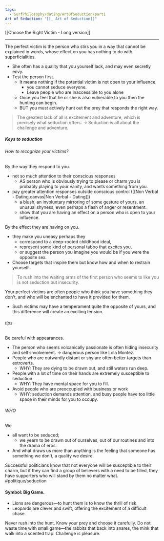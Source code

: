 ```yaml
---
tags:
  - SurfPhilosophy/dating/ArtOfSeduction/part1
Art of Seduction: "[[_ Art of Seduction]]"
---
```

[[Choose the Right Victim - Long version]]

---

The perfect victim is the person who stirs you in a way that cannot be explained in words, whose effect on you has nothing to do with superficialities. 
- She often has a quality that you yourself lack, and may even secretly envy. 
- Test the person first.
	- It means nothing if the potential victim is not open to your influence. 
		- you cannot seduce everyone. 
		- Leave people who are inaccessible to you alone 
	- Once you feel that he or she is also vulnerable to you then the hunting can begin.
	- BUT you must actively hunt out the prey that responds the right way.

> The greatest lack of all is excitement and adventure, which is precisely what seduction offers.
> \-> Seduction is all about the challenge and adventure.  


##### Keys to seduction
###### How to recognize your victims? 
By the way they respond to you. 
- not so much attention to their conscious responses
	- AS person who is obviously trying to please or charm you is probably playing to your vanity, and wants something from you. 
- pay greater attention responses outside conscious control ([[Non Verbal - Dating.canvas|Non Verbal - Dating]])
	- a blush, an involuntary mirroring of some gesture of yours, an unusual shyness, even perhaps a flash of anger or resentment.
	- show that you are having an effect on a person who is open to your influence. 

 By the effect they are having on you. 
 - they make you uneasy perhaps they
	 - correspond to a deep-rooted childhood ideal,
	 - represent some kind of personal taboo that excites you, 
	 - or suggest the person you imagine you would be if you were the opposite sex.
 - Choose targets that inspire them but know how and when to restrain yourself. 

> To rush into the waiting arms of the first person who seems to like you is not seduction but insecurity.


Your perfect victims are often people who think you have something they don't, and who will be enchanted to have it provided for them.
- Such victims may have a temperament quite the opposite of yours, and this difference will create an exciting tension.


###### tips
Be careful with appearances. 
- The person who seems volcanically passionate is often hiding insecurity and self-involvement. -> dangerous person like Lola Montez. 
- People who are outwardly distant or shy are often better targets than extroverts. 
	- WHY: They are dying to be drawn out, and still waters run deep. 
- People with a lot of time on their hands are extremely susceptible to seduction. 
	- WHY: They have mental space for you to fill. 
- Avoid people who are preoccupied with business or work
	- WHY: seduction demands attention, and busy people have too little space in their minds for you to occupy. 

###### WHO
We 
- all want to be seduced; 
	- we yearn to be drawn out of ourselves, out of our routines and into the drama of eros. 
- And what draws us more than anything is the feeling that someone has something we don't, a quality we desire. 


Successful politicians know that not everyone will be susceptible to their charm, but if they can find a group of believers with a need to be filled, they have supporters who will stand by them no matter what. #politique/seduction


#### Symbol: Big Game.
- Lions are dangerous—to hunt them is to know the thrill of risk. 
- Leopards are clever and swift, offering the excitement of a difficult chase.

Never rush into the hunt. Know your prey and choose it carefully. Do not waste time with small game—the rabbits that back into snares, the mink that walk into a scented trap. Challenge is pleasure.
